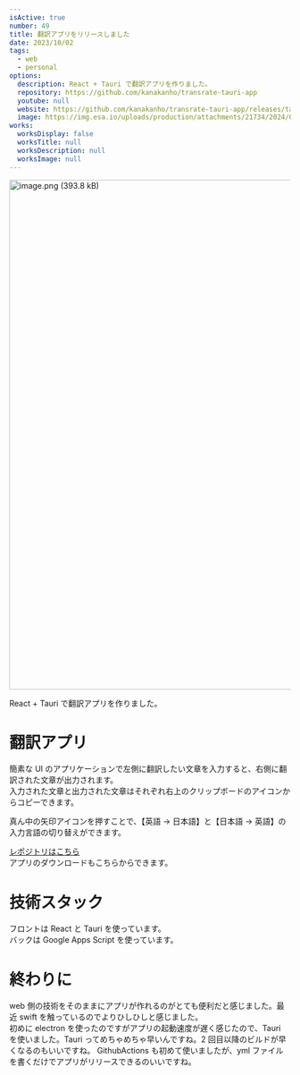```yaml
---
isActive: true
number: 49
title: 翻訳アプリをリリースしました
date: 2023/10/02
tags:
  - web
  - personal
options:
  description: React + Tauri で翻訳アプリを作りました。
  repository: https://github.com/kanakanho/transrate-tauri-app
  youtube: null
  website: https://github.com/kanakanho/transrate-tauri-app/releases/tag/app-v0.0.0
  image: https://img.esa.io/uploads/production/attachments/21734/2024/09/24/148413/dcd1947b-68bd-41ab-8e18-fd90d04718dd.png
works:
  worksDisplay: false
  worksTitle: null
  worksDescription: null
  worksImage: null
---
```



<img width="912" alt="image.png (393.8 kB)" src="https://img.esa.io/uploads/production/attachments/21734/2024/09/24/148413/dcd1947b-68bd-41ab-8e18-fd90d04718dd.png">

React + Tauri で翻訳アプリを作りました。

<!--more-->

# 翻訳アプリ

簡素な UI のアプリケーションで左側に翻訳したい文章を入力すると、右側に翻訳された文章が出力されます。  
入力された文章と出力された文章はそれぞれ右上のクリップボードのアイコンからコピーできます。

真ん中の矢印アイコンを押すことで、【英語 → 日本語】と【日本語 → 英語】の入力言語の切り替えができます。

[レポジトリはこちら](https://github.com/kanakanho/transrate-tauri-app)  
アプリのダウンロードもこちらからできます。

# 技術スタック

フロントは React と Tauri を使っています。  
バックは Google Apps Script を使っています。

# 終わりに

web 側の技術をそのままにアプリが作れるのがとても便利だと感じました。最近 swift を触っているのでよりひしひしと感じました。  
初めに electron を使ったのですがアプリの起動速度が遅く感じたので、Tauri を使いました。Tauri ってめちゃめちゃ早いんですね。2 回目以降のビルドが早くなるのもいいですね。
GithubActions も初めて使いましたが、yml ファイルを書くだけでアプリがリリースできるのいいですね。
